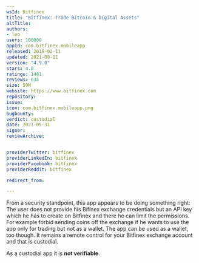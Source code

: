```yaml
---
wsId: Bitfinex
title: "Bitfinex: Trade Bitcoin & Digital Assets"
altTitle: 
authors:
- leo
users: 100000
appId: com.bitfinex.mobileapp
released: 2019-02-11
updated: 2021-08-11
version: "4.9.0"
stars: 4.0
ratings: 1481
reviews: 634
size: 59M
website: https://www.bitfinex.com
repository: 
issue: 
icon: com.bitfinex.mobileapp.png
bugbounty: 
verdict: custodial
date: 2021-05-31
signer: 
reviewArchive:


providerTwitter: bitfinex
providerLinkedIn: bitfinex
providerFacebook: bitfinex
providerReddit: bitfinex

redirect_from:

---
```



From a security standpoint, this app appears to be doing something right: The
user does not provide his Bifinex exchange credentials but an API key which he
has to create on Bitfinex and there he can limit the permissions. For example
forbid sending coins off the exchange if he wants to use the app only for
trading but not as a wallet. The app can be used as a wallet, too though. It
remains a remote control for your Bitfinex exchange account and that is
custodial.

As a custodial app it is **not verifiable**.
